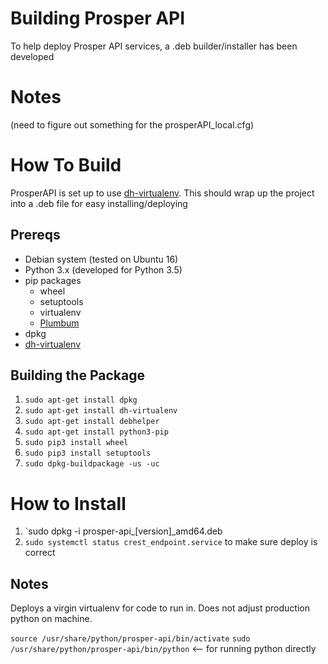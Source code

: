 # Building Prosper API
To help deploy Prosper API services, a .deb builder/installer has been developed

# Notes

(need to figure out something for the prosperAPI_local.cfg)

# How To Build
ProsperAPI is set up to use [dh-virtualenv](http://dh-virtualenv.readthedocs.io/en/latest/index.html).  This should wrap up the project into a .deb file for easy installing/deploying

## Prereqs
* Debian system (tested on Ubuntu 16)
* Python 3.x (developed for Python 3.5)
* pip packages
    * wheel
    * setuptools
    * virtualenv
    * [Plumbum](https://plumbum.readthedocs.io/en/latest/)
* dpkg
* [dh-virtualenv](http://dh-virtualenv.readthedocs.io/en/latest/index.html)

## Building the Package

1. `sudo apt-get install dpkg`
2. `sudo apt-get install dh-virtualenv`
3. `sudo apt-get install debhelper`
4. `sudo apt-get install python3-pip`
5. `sudo pip3 install wheel`
6. `sudo pip3 install setuptools`
7. `sudo dpkg-buildpackage -us -uc`

# How to Install

1. `sudo dpkg -i prosper-api_[version]_amd64.deb
2. `sudo systemctl status crest_endpoint.service` to  make sure deploy is correct

## Notes
Deploys a virgin virtualenv for code to run in.  Does not adjust production python on machine.

`source /usr/share/python/prosper-api/bin/activate`
`sudo /usr/share/python/prosper-api/bin/python` <-- for running python directly
